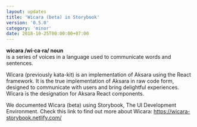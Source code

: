 ```yaml
---
layout: updates
title: 'Wicara (beta) in Storybook'
version: '0.5.0'
category: 'minor'
date: 2018-10-25T00:00:00+07:00
---
```


**wicara /wi·ca·ra/ noun**<br />
is a series of voices in a language used to communicate words and sentences.

Wicara (previously kata-kit) is an implementation of Aksara using the React framework. It is the true implementation of Aksara in raw code form, designed to communicate with users and bring delightful experiences. Wicara is the designation for Aksara React components.

We documented Wicara (beta) using Storybook, The UI Development Environment. Check this link to find out more about Wicara: https://wicara-storybook.netlify.com/

